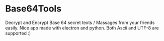 # Base64Tools
Decrypt and Encrypt Base 64 secret texts / Massages from your friends easily. Nice app made with electron and python. Both Ascii and UTF-8 are supported :)

